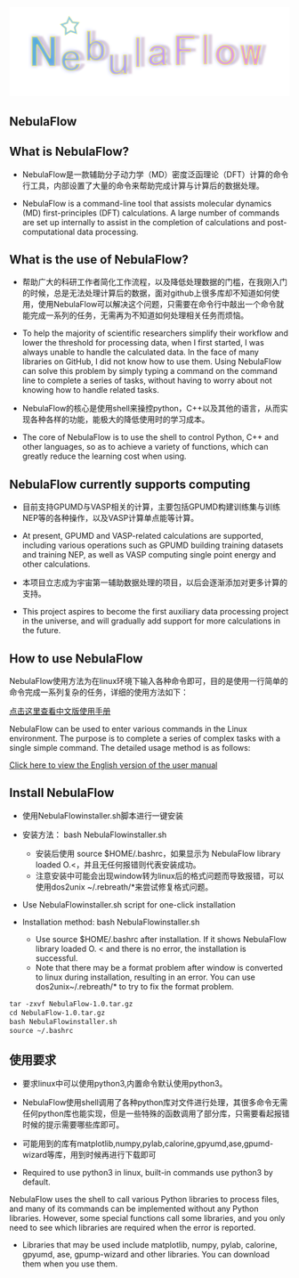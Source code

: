 
![image](https://github.com/re-breath/NebulaFlow/blob/main/logo/NebulaFlow-logo.png)
## NebulaFlow  

## What is NebulaFlow?

* NebulaFlow是一款辅助分子动力学（MD）密度泛函理论（DFT）计算的命令行工具，内部设置了大量的命令来帮助完成计算与计算后的数据处理。

* NebulaFlow is a command-line tool that assists molecular dynamics (MD) first-principles (DFT) calculations. A large number of commands are set up internally to assist in the completion of calculations and post-computational data processing.

## What is the use of NebulaFlow?

* 帮助广大的科研工作者简化工作流程，以及降低处理数据的门槛，在我刚入门的时候，总是无法处理计算后的数据，面对github上很多库却不知道如何使用，使用NebulaFlow可以解决这个问题，只需要在命令行中敲出一个命令就能完成一系列的任务，无需再为不知道如何处理相关任务而烦恼。

* To help the majority of scientific researchers simplify their workflow and lower the threshold for processing data, when I first started, I was always unable to handle the calculated data. In the face of many libraries on GitHub, I did not know how to use them. Using NebulaFlow can solve this problem by simply typing a command on the command line to complete a series of tasks, without having to worry about not knowing how to handle related tasks.

* NebulaFlow的核心是使用shell来操控python，C++以及其他的语言，从而实现各种各样的功能，能极大的降低使用时的学习成本。

* The core of NebulaFlow is to use the shell to control Python, C++ and other languages, so as to achieve a variety of functions, which can greatly reduce the learning cost when using.

## NebulaFlow currently supports computing

* 目前支持GPUMD与VASP相关的计算，主要包括GPUMD构建训练集与训练NEP等的各种操作，以及VASP计算单点能等计算。
* At present, GPUMD and VASP-related calculations are supported, including various operations such as GPUMD building training datasets and training NEP, as well as VASP computing single point energy and other calculations.

* 本项目立志成为宇宙第一辅助数据处理的项目，以后会逐渐添加对更多计算的支持。
* This project aspires to become the first auxiliary data processing project in the universe, and will gradually add support for more calculations in the future.

## How to use NebulaFlow

NebulaFlow使用方法为在linux环境下输入各种命令即可，目的是使用一行简单的命令完成一系列复杂的任务，详细的使用方法如下：

[点击这里查看中文版使用手册](https://github.com/re-breath/NebulaFlow/blob/main/Manual/use_detail_Chinese.md)

NebulaFlow can be used to enter various commands in the Linux environment. The purpose is to complete a series of complex tasks with a single simple command. The detailed usage method is as follows:

[Click here to view the English version of the user manual](https://github.com/re-breath/NebulaFlow/blob/main/Manual/use_detail_English.md)

## Install NebulaFlow

* 使用NebulaFlowinstaller.sh脚本进行一键安装
* 安装方法： bash NebulaFlowinstaller.sh
  * 安装后使用 source $HOME/.bashrc，如果显示为 NebulaFlow library loaded O.<，并且无任何报错则代表安装成功。
  * 注意安装中可能会出现window转为linux后的格式问题而导致报错，可以使用dos2unix ~/.rebreath/*来尝试修复格式问题。
 
* Use NebulaFlowinstaller.sh script for one-click installation
* Installation method: bash NebulaFlowinstaller.sh
  * Use source $HOME/.bashrc after installation. If it shows NebulaFlow library loaded O. < and there is no error, the installation is successful.
  * Note that there may be a format problem after window is converted to linux during installation, resulting in an error. You can use dos2unix~/.rebreath/* to try to fix the format problem.
```shell
tar -zxvf NebulaFlow-1.0.tar.gz
cd NebulaFlow-1.0.tar.gz
bash NebulaFlowinstaller.sh
source ~/.bashrc
```
## 使用要求

* 要求linux中可以使用python3,内置命令默认使用python3。

* NebulaFlow使用shell调用了各种python库对文件进行处理，其很多命令无需任何python库也能实现，但是一些特殊的函数调用了部分库，只需要看起报错时候的提示需要哪些库即可。

* 可能用到的库有matplotlib,numpy,pylab,calorine,gpyumd,ase,gpumd-wizard等库，用到时候再进行下载即可

* Required to use python3 in linux, built-in commands use python3 by default.

NebulaFlow uses the shell to call various Python libraries to process files, and many of its commands can be implemented without any Python libraries. However, some special functions call some libraries, and you only need to see which libraries are required when the error is reported.

* Libraries that may be used include matplotlib, numpy, pylab, calorine, gpyumd, ase, gpump-wizard and other libraries. You can download them when you use them.

